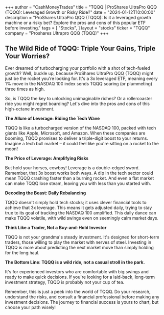 +++
author = "CashMoneyTrades"
title = "TQQQ |  ProShares UltraPro QQQ (TQQQ): Leveraged Growth or Risky Ride?"
date = "2024-01-12T10:00:00"
description = "ProShares UltraPro QQQ (TQQQ): Is it a leveraged growth machine or a risky bet? Explore the pros and cons of this popular ETF before investing."
tags = [
"Stocks",
]
layout = "stocks"
ticker = "TQQQ"
company = "Proshares Ultrapro QQQ (TQQQ)"
+++
        


##  The Wild Ride of TQQQ:  Triple Your Gains, Triple Your Worries?

Ever dreamed of turbocharging your portfolio with a shot of tech-fueled growth?  Well, buckle up, because ProShares UltraPro QQQ (TQQQ) might just be the rocket you're looking for. It's a 3x leveraged ETF, meaning every 1% move in the NASDAQ 100 index sends TQQQ soaring (or plummeting) three times as high. 

So, is TQQQ the key to unlocking unimaginable riches?  Or a rollercoaster ride you might regret boarding? Let's dive into the pros and cons of this high-octane investment.

**The Allure of Leverage:  Riding the Tech Wave**

TQQQ is like a turbocharged version of the NASDAQ 100, packed with tech giants like Apple, Microsoft, and Amazon.  When these companies are booming, TQQQ promises to deliver a triple-digit boost to your returns.  Imagine a tech bull market – it could feel like you're sitting on a rocket to the moon! 

**The Price of Leverage:  Amplifying Risks**

But hold your horses, cowboy!  Leverage is a double-edged sword.  Remember, that 3x boost works both ways.  A dip in the tech sector could mean TQQQ crashing faster than a burning rocket.  And even a flat market can make TQQQ lose steam, leaving you with less than you started with. 

**Decoding the Beast:  Daily Rebalancing**

TQQQ doesn't simply hold tech stocks; it uses clever financial tools to achieve that 3x leverage. This means it gets adjusted daily, trying to stay true to its goal of tracking the NASDAQ 100 amplified.  This daily dance can make TQQQ volatile, with wild swings even on seemingly calm market days.  

**Think Like a Trader, Not a Buy-and-Hold Investor**

TQQQ is not your grandma's steady investment.  It's designed for short-term traders, those willing to play the market with nerves of steel.  Investing in TQQQ is more about predicting the next market move than simply holding for the long haul.  

**The Bottom Line:  TQQQ is a wild ride, not a casual stroll in the park.** 

It's for experienced investors who are comfortable with big swings and ready to make quick decisions.  If you're looking for a laid-back, long-term investment strategy, TQQQ is probably not your cup of tea.

Remember, this is just a peek into the world of TQQQ. Do your research, understand the risks, and consult a financial professional before making any investment decisions.  The journey to financial success is yours to chart, but choose your path wisely! 

        